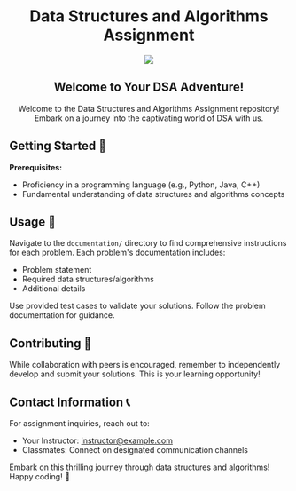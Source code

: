 <h1 align="center">Data Structures and Algorithms Assignment</h1>

<div align="center">
  <img src="https://www.bluewinston.com/wp-content/uploads/2019/01/bw_dsa-800x419.png.webp">
</div>

<h2 align="center">Welcome to Your DSA Adventure!</h2>

<p align="center">Welcome to the Data Structures and Algorithms Assignment repository! Embark on a journey into the captivating world of DSA with us.</p>

## Getting Started 🚀

**Prerequisites:**
- Proficiency in a programming language (e.g., Python, Java, C++)
- Fundamental understanding of data structures and algorithms concepts

## Usage 📖

Navigate to the `documentation/` directory to find comprehensive instructions for each problem. Each problem's documentation includes:
- Problem statement
- Required data structures/algorithms
- Additional details

Use provided test cases to validate your solutions. Follow the problem documentation for guidance.

## Contributing 🤝

While collaboration with peers is encouraged, remember to independently develop and submit your solutions. This is your learning opportunity!

## Contact Information 📞

For assignment inquiries, reach out to:

- Your Instructor: [instructor@example.com](mailto:whoakashmukherjee@gmail.com)
- Classmates: Connect on designated communication channels

Embark on this thrilling journey through data structures and algorithms! Happy coding! 🌟
